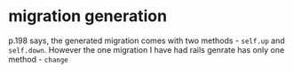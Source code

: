 # migration generation

p.198 says, the generated migration comes with two methods - `self.up` and `self.down`.
However the one migration I have had rails genrate has only one method - `change`


